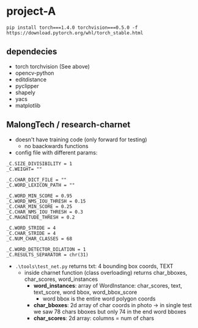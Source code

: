 # project-A

`pip install torch===1.4.0 torchvision===0.5.0 -f https://download.pytorch.org/whl/torch_stable.html`

## dependecies
- torch torchvision (See above)
- opencv-python
- editdistance
- pyclipper
- shapely
- yacs
- matplotlib

## MalongTech / research-charnet
- doesn't have training code (only forward for testing)
  - no baackwards functions
- config file with different params:
```_C.INPUT_SIZE = 2280
_C.SIZE_DIVISIBILITY = 1
_C.WEIGHT= ""

_C.CHAR_DICT_FILE = ""
_C.WORD_LEXICON_PATH = ""

_C.WORD_MIN_SCORE = 0.95
_C.WORD_NMS_IOU_THRESH = 0.15
_C.CHAR_MIN_SCORE = 0.25
_C.CHAR_NMS_IOU_THRESH = 0.3
_C.MAGNITUDE_THRESH = 0.2

_C.WORD_STRIDE = 4
_C.CHAR_STRIDE = 4
_C.NUM_CHAR_CLASSES = 68

_C.WORD_DETECTOR_DILATION = 1
_C.RESULTS_SEPARATOR = chr(31)
```
- `.\tools\test_net.py` returns txt: 4 bounding box coords, TEXT
  - inside charnet function (class overloading) returns char_bboxes, char_scores, word_instances
    - **word_instances**: array of WordInstance: char_scores, text, text_score, word bbox, word_bbox_score
      - word bbox is the entire word polygon coords
    - **char_bboxes**: 2d array of char coords in photo -> in single test we saw 78 chars bboxes but only 74 in the end word bboxes
    - **char_scores**: 2d array: columns = num of chars
